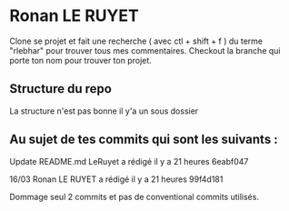 # Ronan LE RUYET

Clone se projet et fait une recherche ( avec ctl + shift + f ) du terme "rlebhar" pour trouver tous mes commentaires. Checkout la branche qui porte ton nom pour trouver ton projet.

## Structure du repo
La structure n'est pas bonne il y'a un sous dossier

## Au sujet de tes commits qui sont les suivants :

Update README.md
LeRuyet a rédigé il y a 21 heures
6eabf047

16/03
Ronan LE RUYET a rédigé il y a 21 heures
99f4d181

Dommage seul 2 commits et pas de conventional commits utilisés.
